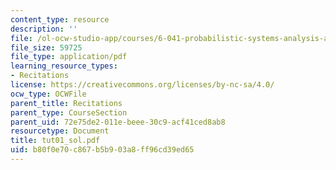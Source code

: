 ```yaml
---
content_type: resource
description: ''
file: /ol-ocw-studio-app/courses/6-041-probabilistic-systems-analysis-and-applied-probability-spring-2006/b80f0e70c867b5b903a8ff96cd39ed65_tut01_sol.pdf
file_size: 59725
file_type: application/pdf
learning_resource_types:
- Recitations
license: https://creativecommons.org/licenses/by-nc-sa/4.0/
ocw_type: OCWFile
parent_title: Recitations
parent_type: CourseSection
parent_uid: 72e75de2-011e-beee-30c9-acf41ced8ab8
resourcetype: Document
title: tut01_sol.pdf
uid: b80f0e70-c867-b5b9-03a8-ff96cd39ed65
---
```

